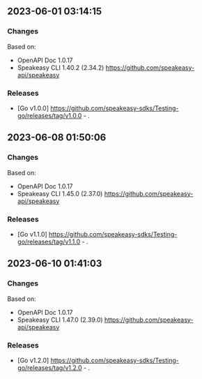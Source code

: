 

## 2023-06-01 03:14:15
### Changes
Based on:
- OpenAPI Doc 1.0.17 
- Speakeasy CLI 1.40.2 (2.34.2) https://github.com/speakeasy-api/speakeasy
### Releases
- [Go v1.0.0] https://github.com/speakeasy-sdks/Testing-go/releases/tag/v1.0.0 - .

## 2023-06-08 01:50:06
### Changes
Based on:
- OpenAPI Doc 1.0.17 
- Speakeasy CLI 1.45.0 (2.37.0) https://github.com/speakeasy-api/speakeasy
### Releases
- [Go v1.1.0] https://github.com/speakeasy-sdks/Testing-go/releases/tag/v1.1.0 - .

## 2023-06-10 01:41:03
### Changes
Based on:
- OpenAPI Doc 1.0.17 
- Speakeasy CLI 1.47.0 (2.39.0) https://github.com/speakeasy-api/speakeasy
### Releases
- [Go v1.2.0] https://github.com/speakeasy-sdks/Testing-go/releases/tag/v1.2.0 - .